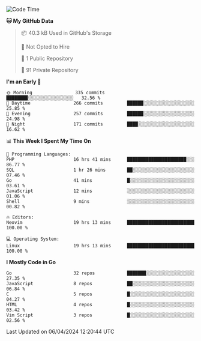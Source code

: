 
<!--START_SECTION:waka-->
![Code Time](http://img.shields.io/badge/Code%20Time-4%2C776%20hrs%2058%20mins-blue)

**🐱 My GitHub Data** 

> 📦 40.3 kB Used in GitHub's Storage 
 > 
> 🚫 Not Opted to Hire
 > 
> 📜 1 Public Repository 
 > 
> 🔑 91 Private Repository 
 > 
**I'm an Early 🐤** 

```text
🌞 Morning                335 commits         ████████░░░░░░░░░░░░░░░░░   32.56 % 
🌆 Daytime                266 commits         ██████░░░░░░░░░░░░░░░░░░░   25.85 % 
🌃 Evening                257 commits         ██████░░░░░░░░░░░░░░░░░░░   24.98 % 
🌙 Night                  171 commits         ████░░░░░░░░░░░░░░░░░░░░░   16.62 % 
```


📊 **This Week I Spent My Time On** 

```text
💬 Programming Languages: 
PHP                      16 hrs 41 mins      ██████████████████████░░░   86.77 % 
SQL                      1 hr 26 mins        ██░░░░░░░░░░░░░░░░░░░░░░░   07.46 % 
Go                       41 mins             █░░░░░░░░░░░░░░░░░░░░░░░░   03.61 % 
JavaScript               12 mins             ░░░░░░░░░░░░░░░░░░░░░░░░░   01.06 % 
Shell                    9 mins              ░░░░░░░░░░░░░░░░░░░░░░░░░   00.82 % 

🔥 Editors: 
Neovim                   19 hrs 13 mins      █████████████████████████   100.00 % 

💻 Operating System: 
Linux                    19 hrs 13 mins      █████████████████████████   100.00 % 
```

**I Mostly Code in Go** 

```text
Go                       32 repos            ███████░░░░░░░░░░░░░░░░░░   27.35 % 
JavaScript               8 repos             ██░░░░░░░░░░░░░░░░░░░░░░░   06.84 % 
C                        5 repos             █░░░░░░░░░░░░░░░░░░░░░░░░   04.27 % 
HTML                     4 repos             █░░░░░░░░░░░░░░░░░░░░░░░░   03.42 % 
Vim Script               3 repos             █░░░░░░░░░░░░░░░░░░░░░░░░   02.56 % 
```




 Last Updated on 06/04/2024 12:20:44 UTC
<!--END_SECTION:waka-->
